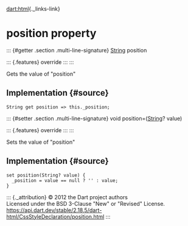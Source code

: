 [dart:html](../../dart-html/dart-html-library){._links-link}

position property
=================

::: {#getter .section .multi-line-signature}
[String](../../dart-core/string-class) position

::: {.features}
override
:::
:::

Gets the value of \"position\"

Implementation {#source}
--------------

``` {.language-dart data-language="dart"}
String get position => this._position;
```

::: {#setter .section .multi-line-signature}
void position=([String](../../dart-core/string-class)? value)

::: {.features}
override
:::
:::

Sets the value of \"position\"

Implementation {#source}
--------------

``` {.language-dart data-language="dart"}
set position(String? value) {
  _position = value == null ? '' : value;
}
```

::: {._attribution}
© 2012 the Dart project authors\
Licensed under the BSD 3-Clause \"New\" or \"Revised\" License.\
<https://api.dart.dev/stable/2.18.5/dart-html/CssStyleDeclaration/position.html>
:::
